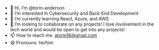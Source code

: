 - 👋 Hi, I’m @torin-anderson
- 👀 I’m interested in Cybersecurity and Back-End Development
- 🌱 I’m currently learning React, Azure, and AWS
- 💞️ I’m looking to collaborate on any projects! I love involvement in the tech world and would be open to get into any projects!
- 📫 How to reach me: atorin16@gmail.com
- 😄 Pronouns: he/him

<!---
torin-anderson/torin-anderson is a ✨ special ✨ repository because its `README.md` (this file) appears on your GitHub profile.
You can click the Preview link to take a look at your changes.
--->
